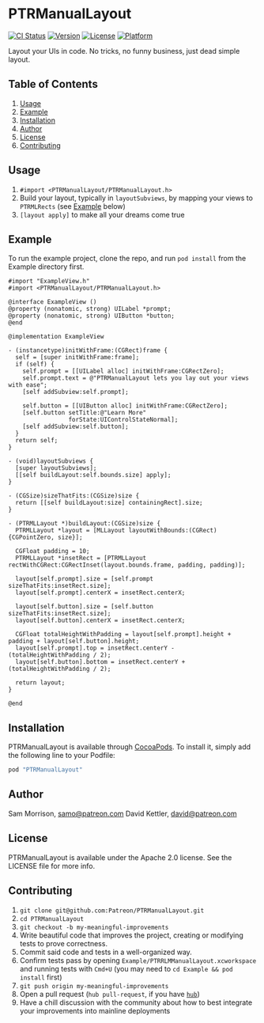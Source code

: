 # PTRManualLayout

[![CI Status](https://circleci.com/gh/Patreon/PTRManualLayout.svg?style=shield&circle-token=d9487fbc01b40a5095cc5ad6e07a410a78860606)](https://circleci.com/gh/Patreon/PTRManualLayout)
[![Version](https://img.shields.io/cocoapods/v/PTRManualLayout.svg?style=flat)](http://cocoapods.org/pods/PTRManualLayout)
[![License](https://img.shields.io/cocoapods/l/PTRManualLayout.svg?style=flat)](http://cocoapods.org/pods/PTRManualLayout)
[![Platform](https://img.shields.io/cocoapods/p/PTRManualLayout.svg?style=flat)](http://cocoapods.org/pods/PTRManualLayout)

Layout your UIs in code. No tricks, no funny business, just dead simple layout.


## Table of Contents

1. [Usage](#usage)
2. [Example](#example)
3. [Installation](#installation)
4. [Author](#author)
5. [License](#license)
6. [Contributing](#contributing)


## Usage

1. `#import <PTRManualLayout/PTRManualLayout.h>`
2. Build your layout, typically in `layoutSubviews`, by mapping your views to `PTRMLRects` (see [Example](#example) below)
3. `[layout apply]` to make all your dreams come true


## Example

To run the example project, clone the repo, and run `pod install` from the Example directory first.

```
#import "ExampleView.h"
#import <PTRManualLayout/PTRManualLayout.h>

@interface ExampleView ()
@property (nonatomic, strong) UILabel *prompt;
@property (nonatomic, strong) UIButton *button;
@end

@implementation ExampleView

- (instancetype)initWithFrame:(CGRect)frame {
  self = [super initWithFrame:frame];
  if (self) {
    self.prompt = [[UILabel alloc] initWithFrame:CGRectZero];
    self.prompt.text = @"PTRManualLayout lets you lay out your views with ease";
    [self addSubview:self.prompt];

    self.button = [[UIButton alloc] initWithFrame:CGRectZero];
    [self.button setTitle:@"Learn More"
                 forState:UIControlStateNormal];
    [self addSubview:self.button];
  }
  return self;
}

- (void)layoutSubviews {
  [super layoutSubviews];
  [[self buildLayout:self.bounds.size] apply];
}

- (CGSize)sizeThatFits:(CGSize)size {
  return [[self buildLayout:size] containingRect].size;
}

- (PTRMLLayout *)buildLayout:(CGSize)size {
  PTRMLLayout *layout = [MLLayout layoutWithBounds:(CGRect){CGPointZero, size}];

  CGFloat padding = 10;
  PTRMLLayout *insetRect = [PTRMLLayout rectWithCGRect:CGRectInset(layout.bounds.frame, padding, padding)];

  layout[self.prompt].size = [self.prompt sizeThatFits:insetRect.size];
  layout[self.prompt].centerX = insetRect.centerX;

  layout[self.button].size = [self.button sizeThatFits:insetRect.size];
  layout[self.button].centerX = insetRect.centerX;

  CGFloat totalHeightWithPadding = layout[self.prompt].height + padding + layout[self.button].height;
  layout[self.prompt].top = insetRect.centerY - (totalHeightWithPadding / 2);
  layout[self.button].bottom = insetRect.centerY + (totalHeightWithPadding / 2);

  return layout;
}

@end
```


## Installation

PTRManualLayout is available through [CocoaPods](http://cocoapods.org). To install
it, simply add the following line to your Podfile:

```ruby
pod "PTRManualLayout"
```


## Author

Sam Morrison, samo@patreon.com
David Kettler, david@patreon.com


## License

PTRManualLayout is available under the Apache 2.0 license. See the LICENSE file for more info.


## Contributing

1. `git clone git@github.com:Patreon/PTRManualLayout.git`
2. `cd PTRManualLayout`
3. `git checkout -b my-meaningful-improvements`
4. Write beautiful code that improves the project, creating or modifying tests to prove correctness.
5. Commit said code and tests in a well-organized way.
6. Confirm tests pass by opening `Example/PTRRLMManualLayout.xcworkspace` and running tests with `Cmd+U` (you may need to `cd Example && pod install` first)
7. `git push origin my-meaningful-improvements`
8. Open a pull request (`hub pull-request`, if you have [`hub`](https://github.com/github/hub))
9. Have a chill discussion with the community about how to best integrate your improvements into mainline deployments

